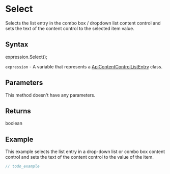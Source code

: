 # Select

Selects the list entry in the combo box / dropdown list content control and sets the text of the content control to the selected item value.

## Syntax

expression.Select();

`expression` - A variable that represents a [ApiContentControlListEntry](../ApiContentControlListEntry.md) class.

## Parameters

This method doesn't have any parameters.

## Returns

boolean

## Example

This example selects the list entry in a drop-down list or combo box content control and sets the text of the content control to the value of the item.

```javascript
// todo_example
```

